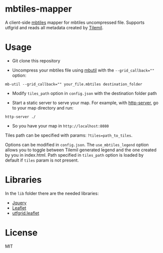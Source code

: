 mbtiles-mapper
==============

A client-side [mbtiles](https://github.com/mapbox/mbtiles-spec) mapper for mbtiles uncompressed file.
Supports utfgrid and reads all metadata created by [Tilemil](https://www.mapbox.com/tilemill/).

Usage
=====

* Git clone this repository

* Uncompress your mbtiles file using [mbutil](https://github.com/mapbox/mbutil) with the `--grid_callback=""` option:

```
mb-util --grid_callback="" your_file.mbtiles destination_folder
```

* Modify `tiles_path` option in `config.json` with the destination folder path

* Start a static server to serve your map. For example, with [http-server](https://www.npmjs.org/package/http-server), go to your map directory and run:

```
http-server ./
```

* So you have your map in `http://localhost:8080`

Tiles path can be specified with params: `?tiles=path_to_tiles`.

Options can be modified in `config.json`. The `use_mbtiles_legend` option allows you to toggle between Tilemil generated legend and the one
created by you in index.html. Path specified in `tiles_path` option is loaded by default if `tiles` param is not present.

Libraries
=========

In the `lib` folder there are the needed libraries:

* [Jquery](http://jquery.com/)
* [Leaflet](https://github.com/Leaflet/Leaflet)
* [utfgrid.leaflet](https://github.com/danzel/Leaflet.utfgrid)

License
=======
MIT





